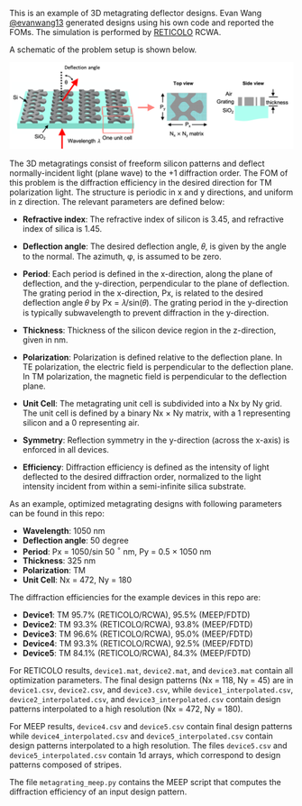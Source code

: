 This is an example of 3D metagrating deflector designs. Evan Wang [@evanwang13](https://github.com/jonfanlab/Metagrating-Topology-Optimization) generated designs using his own code and reported the FOMs. The simulation is performed by [RETICOLO](https://www.lp2n.institutoptique.fr/equipes-de-recherche-du-lp2n/light-complex-nanostructures) RCWA. 

A schematic of the problem setup is shown below. 

![schematic](/Metagrating3D/metagrating3d.png)


The 3D metagratings consist of freeform silicon patterns and deflect normally-incident light (plane wave) to the +1 diffraction order. The FOM of this problem is the diffraction efficiency in the desired direction for TM polarization light. The structure is periodic in x and y directions, and uniform in z direction. The relevant parameters are defined below:

- **Refractive index**: The refractive index of silicon is 3.45, and refractive index of silica is 1.45.

- **Deflection angle**: The desired deflection angle, 𝜃, is given by the angle to the normal. The azimuth, φ, is assumed to be zero.

- **Period**: Each period is defined in the x-direction, along the plane of deflection, and the y-direction, perpendicular to the plane of deflection. The grating period in the x-direction, Px, is related to the desired deflection angle 𝜃 by Px = 𝜆/sin(𝜃). The grating period in the y-direction is typically subwavelength to prevent diffraction in the y-direction.

- **Thickness**: Thickness of the silicon device region in the z-direction, given in nm.

- **Polarization**: Polarization is defined relative to the deflection plane. In TE polarization, the electric field is perpendicular to the deflection plane. In TM polarization, the magnetic field is perpendicular to the deflection plane.

- **Unit Cell**: The metagrating unit cell is subdivided into a Nx by Ny grid. The unit cell is defined by a binary Nx × Ny matrix, with a 1 representing silicon and a 0 representing air.

- **Symmetry**: Reflection symmetry in the y-direction (across the x-axis) is enforced in all devices.

- **Efficiency**: Diffraction efficiency is defined as the intensity of light deflected to the desired diffraction order, normalized to the light intensity incident from within a semi-infinite silica substrate. 

As an example, optimized metagrating designs with following parameters can be found in this repo:

- **Wavelength**: 1050 nm
- **Deflection angle**: 50 degree
- **Period**: Px = 1050/sin 50 $^\circ$ nm, Py = 0.5 × 1050 nm
- **Thickness**: 325 nm
- **Polarization**: TM
- **Unit Cell**: Nx = 472, Ny = 180

The diffraction efficiencies for the example devices in this repo are:
- **Device1**: TM 95.7% (RETICOLO/RCWA), 95.5% (MEEP/FDTD)
- **Device2**: TM 93.3% (RETICOLO/RCWA), 93.8% (MEEP/FDTD)
- **Device3**: TM 96.6% (RETICOLO/RCWA), 95.0% (MEEP/FDTD)
- **Device4**: TM 93.3% (RETICOLO/RCWA), 92.5% (MEEP/FDTD)
- **Device5**: TM 84.1% (RETICOLO/RCWA), 84.3% (MEEP/FDTD)

For RETICOLO results, `device1.mat`, `device2.mat`, and `device3.mat` contain all optimization parameters. The final design patterns (Nx = 118, Ny = 45) are in `device1.csv`, `device2.csv`, and `device3.csv`, while `device1_interpolated.csv`, `device2_interpolated.csv`, and `device3_interpolated.csv` contain design patterns interpolated to a high resolution (Nx = 472, Ny = 180).

For MEEP results, `device4.csv` and `device5.csv` contain final design patterns while `device4_interpolated.csv` and `device5_interpolated.csv` contain design patterns interpolated to a high resolution. The files `device5.csv` and `device5_interpolated.csv` contain 1d arrays, which correspond to design patterns composed of stripes.

The file `metagrating_meep.py` contains the MEEP script that computes the diffraction efficiency of an input design pattern.